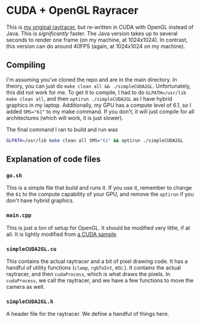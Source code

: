 # CUDA + OpenGL Rayracer

This is [my original raytracer](https://github.com/coconutmacaroon/raytracer), but re-written in CUDA with OpenGL instead of Java. This is _significantly_ faster. The Java version takes up to several seconds to render one frame (on my machine, at 1024x1024). In contrast, this version can do around 40FPS (again, at 1024x1024 on my machine).

## Compiling

I'm assuming you've cloned the repo and are in the main directory. In theory, you can just do `make clean all && ./simpleCUDA2GL`. Unfortunately, this did not work for me. To get it to compile, I had to do `GLPATH=/usr/lib make clean all`, and then `optirun ./simpleCUDA2GL` as I have hybrid graphics in my laptop. Additionally, my GPU has a compute level of 6.1, so I added `SMS="61"` to my make command. If you don't, it will just compile for all architectures (which will work, it is just slower).

The final command I ran to build and run was

```bash
GLPATH=/usr/lib make clean all SMS="61" && optirun ./simpleCUDA2GL
```

## Explanation of code files

### `go.sh`

This is a simple file that build and runs it. If you use it, remember to change the `61` to the compute capability of your GPU, and remove the `optirun` if you don't have hybrid graphics.

### `main.cpp`

This is just a ton of setup for OpenGL. It should be modified very little, if at all. It is lightly modified from [a CUDA sample](https://github.com/NVIDIA/cuda-samples/blob/master/Samples/0_Introduction/simpleCUDA2GL/main.cpp).

### `simpleCUDA2GL.cu`

This contains the actual raytracer and a bit of pixel drawing code. It has a handful of utility functions (`clamp`, `rgbToInt`, etc.). It contains the actual raytracer, and then `cudaProcess`, which is what draws the pixels. In `cudaProcess`, we call the raytracer, and we have a few functions to move the camera as well.

### `simpleCUDA2GL.h`

A header file for the raytracer. We define a handful of things here.
